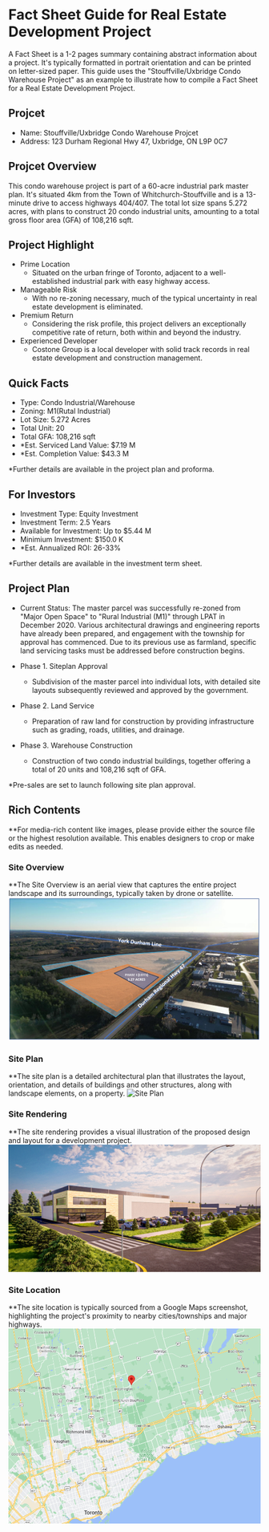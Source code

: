 # Fact Sheet Guide for Real Estate Development Project

A Fact Sheet is a 1-2 pages summary containing abstract information about a project. It's typically formatted in portrait orientation and can be printed on letter-sized paper. This guide uses the "Stouffville/Uxbridge Condo Warehouse Project" as an example to illustrate how to compile a Fact Sheet for a Real Estate Development Project.

## Projcet

- Name: Stouffville/Uxbridge Condo Warehouse Projcet
- Address: 123 Durham Regional Hwy 47, Uxbridge, ON L9P 0C7

## Projcet Overview

This condo warehouse project is part of a 60-acre industrial park master plan. It's situated 4km from the Town of Whitchurch-Stouffville and is a 13-minute drive to access highways 404/407. The total lot size spans 5.272 acres, with plans to construct 20 condo industrial units, amounting to a total gross floor area (GFA) of 108,216 sqft.

## Project Highlight

- Prime Location
  - Situated on the urban fringe of Toronto, adjacent to a well-established industrial park with easy highway access.
- Manageable Risk
  - With no re-zoning necessary, much of the typical uncertainty in real estate development is eliminated.
- Premium Return
  - Considering the risk profile, this project delivers an exceptionally competitive rate of return, both within and beyond the industry.
- Experienced Developer
  - Costone Group is a local developer with solid track records in real estate development and construction management.

## Quick Facts

- Type: Condo Industrial/Warehouse
- Zoning: M1(Rutal Industrial)
- Lot Size: 5.272 Acres
- Total Unit: 20
- Total GFA: 108,216 sqft
- *Est. Serviced Land Value: $7.19 M
- *Est. Completion Value: $43.3 M

*Further details are available in the project plan and proforma.

## For Investors

- Investment Type: Equity Investment
- Investment Term: 2.5 Years
- Available for Investment: Up to $5.44 M
- Minimium Investment: $150.0 K
- *Est. Annualized ROI: 26-33%

*Further details are available in the investment term sheet.

## Project Plan

- Current Status: The master parcel was successfully re-zoned from "Major Open Space" to "Rural Industrial (M1)" through LPAT in December 2020. Various architectural drawings and engineering reports have already been prepared, and engagement with the township for approval has commenced. Due to its previous use as farmland, specific land servicing tasks must be addressed before construction begins.

- Phase 1. Siteplan Approval
  - Subdivision of the master parcel into individual lots, with detailed site layouts subsequently reviewed and approved by the government.

- Phase 2. Land Service
  - Preparation of raw land for construction by providing infrastructure such as grading, roads, utilities, and drainage.

- Phase 3. Warehouse Construction
  - Construction of two condo industrial buildings, together offering a total of 20 units and 108,216 sqft of GFA.

*Pre-sales are set to launch following site plan approval.

## Rich Contents

**For media-rich content like images, please provide either the source file or the highest resolution available. This enables designers to crop or make edits as needed.

### Site Overview

**The Site Overview is an aerial view that captures the entire project landscape and its surroundings, typically taken by drone or satellite.
![ Site Overview](https://raw.githubusercontent.com/tinyredinc/notes/master/real_estate/img/site_overview.png)

### Site Plan

**The site plan is a detailed architectural plan that illustrates the layout, orientation, and details of buildings and other structures, along with landscape elements, on a property.
![ Site Plan](https://raw.githubusercontent.com/tinyredinc/notes/master/real_estate/img/site_plan.png)

### Site Rendering

**The site rendering provides a visual illustration of the proposed design and layout for a development project.
![ Site Rendering](https://raw.githubusercontent.com/tinyredinc/notes/master/real_estate/img/site_rendering.jpg)

### Site Location

**The site location is typically sourced from a Google Maps screenshot, highlighting the project's proximity to nearby cities/townships and major highways.
![ Site Location](https://raw.githubusercontent.com/tinyredinc/notes/master/real_estate/img/site_location.png)
